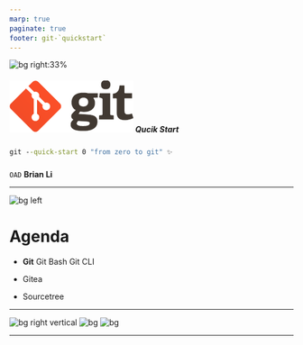 ```yaml
---
marp: true
paginate: true
footer: git-`quickstart`
---
```


![bg right:33%](https://picsum.photos/720?image=893)

##### ![](../asset/gitlogo.png) Qucik Start
###
```bat
git --quick-start 0 "from zero to git" ✨
```
###
`OAD` **Brian Li**

---

![bg left](https://picsum.photos/720?image=820)

# **A**genda

- **Git**
  Git Bash
  Git CLI
- Gitea
  
- Sourcetree

---

![bg right vertical](https://fakeimg.pl/960/?text=status&font=museo)
![bg](https://fakeimg.pl/960/000/fff)
![bg](https://fakeimg.pl/960/?text=commit%20-m&font=bebas)

---